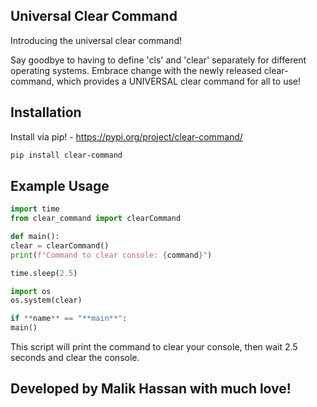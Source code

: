 ## Universal Clear Command

Introducing the universal clear command!

Say goodbye to having to define 'cls' and 'clear' separately for different operating systems. Embrace change with the newly released clear-command, which provides a UNIVERSAL clear command for all to use!

## Installation

Install via pip! - https://pypi.org/project/clear-command/
```bash
pip install clear-command
```

 ## Example Usage
 
```python
import time
from clear_command import clearCommand

def main():
clear = clearCommand()
print(f"Command to clear console: {command}")

time.sleep(2.5)

import os
os.system(clear)

if **name** == "**main**":
main()
```

This script will print the command to clear your console, then wait 2.5 seconds and clear the console.

## Developed by Malik Hassan with much love!
